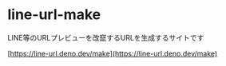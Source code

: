 # line-url-make

LINE等のURLプレビューを改竄するURLを生成するサイトです

[https://line-url.deno.dev/make](https://line-url.deno.dev/make)
